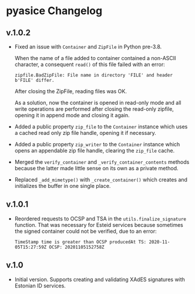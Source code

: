 # pyasice Changelog

## v.1.0.2

* Fixed an issue with `Container` and `ZipFile` in Python pre-3.8.

  When the name of a file added to container contained a non-ASCII character,
  a consequent `read()` of this file failed with an error:
  ```
  zipfile.BadZipFile: File name in directory 'FILE' and header b'FILE' differ.
  ```
  After closing the ZipFile, reading files was OK.
  
  As a solution, now the container is opened in read-only mode and all write operations
  are performed after closing the read-only zipfile, opening it in append mode and
  closing it again.
  
* Added a public property `zip_file` to the `Container` instance which uses a cached
  read only zip file handle, opening it if necessary.

* Added a public property `zip_writer` to the `Container` instance which opens 
  an appendable zip file handle, clearing the `zip_file` cache.
  
* Merged the `verify_container` and `_verify_container_contents` methods
  because the latter made little sense on its own as a private method.
  
* Replaced `_add_mimetype()` with `_create_container()` which creates and initializes
  the buffer in one single place.

## v.1.0.1

* Reordered requests to OCSP and TSA in the `utils.finalize_signature` function.
  That was necessary for Esteid services because sometimes the signed container could not be verified,
  due to an error:
  ```
  TimeStamp time is greater than OCSP producedAt TS: 2020-11-05T15:27:59Z OCSP: 20201105152758Z
  ``` 

## v.1.0

* Initial version. Supports creating and validating XAdES signatures with Estonian ID services. 
